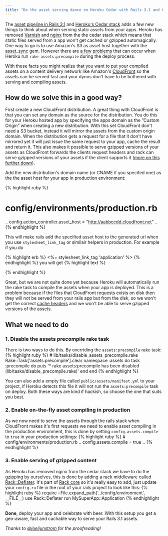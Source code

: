 ```yaml
---
title: "Do the asset serving dance on Heroku Cedar with Rails 3.1 and CloudFront"
---
```


The <a href="http://guides.rubyonrails.org/asset_pipeline.html">asset pipeline in Rails 3.1</a> 
and <a href="http://devcenter.heroku.com/articles/cedar">Heroku's Cedar stack</a> adds a few new 
things to think about when serving static assets from your apps. Heroku has removed 
<a href="https://www.varnish-cache.org/">Varnish</a> and <a href="http://nginx.org/">nginx</a> from 
the the cedar stack which means that static files served from a app won't get cached or gzipped automagically. 
One way to go is to use Amazon's S3 as asset host together with the 
<a href="https://github.com/rumblelabs/asset_sync">asset_sync</a> gem. However there are <a href="http://stackoverflow.com/questions/7430578/how-to-universally-skip-database-touches-when-precompiling-assets-on-heroku">a few</a> <a href="https://github.com/rumblelabs/asset_sync/issues/5#issuecomment-2049722">problems</a> 
that can occur when Heroku run <code>rake&nbsp;assets:precompile</code> during the deploy process. 

With these facts you might realize that you want to put your compiled assets on a content delivery 
network like Amazon's <a href="http://aws.amazon.com/cloudfront/">CloudFront</a> so the assets can be served 
fast and your dynos don't have to be bothered with serving and compiling assets. 

<h2>How do we solve this in a good way?</h2>

First create a new CloudFront distribution. A great thing with CloudFront is that you can set any
domain as the source for the distribution. You do this for your Heroku hosted app by specifying 
the apps domain as the ”Custom Origin” when creating a new distribution. With this set CloudFront
don't need a S3 bucket, instead it will mirror the assets from the custom origin 
domain. When the distribution gets a request for a file that it don't have mirrored yet it will just
issue the same request to your app, cache the result and return it. This also makes it possible to 
serve gzipped versions of your assets as CloudFront forwards the clients request headers and rack 
can serve gzipped versions of your assets if the client supports it 
(<a href="#ggg-zippd">more on this further down</a>).

Add the new distribution's domain name (or CNAME if you specifed one) as the the asset host for your app in 
production environment:

{% highlight ruby %}
# config/environments/production.rb
..
config.action_controller.asset_host = "http://aabbccdd.cloudfront.net"
..
{% endhighlight %}

This will make rails add the specified asset host to the generated url when you use <code>stylesheet_link_tag</code> 
or similair helpers in production. For example if you do

{% highlight erb %}
<%= stylesheet_link_tag 'application' %>
{% endhighlight %}
you will get
{% highlight text %}
<link href="http://aabbccdd.cloudfront.net/assets/application-388a2a900c29a176d20c18ed000f77fa.css" media="screen" rel="stylesheet" type="text/css" />
{% endhighlight %}

Great, but we are not quite done yet because Heroku will automatically run the rake task to compile
the assets when your app is deployed. This is a problem because if the files that CloudFront requests
exists on disk then they will not be served from your rails app but from the disk, so we won't get the correct
<a href="https://github.com/sstephenson/sprockets/blob/master/lib/sprockets/server.rb#L203">cache headers</a>
and we won't be able to serve gzipped versions of the assets.

<h2>What we need to do</h2>

<h3>1. Disable the assets precompile rake task</h3>
There is two ways to do this. By overriding the <code>assets:precompile</code>
rake task:
{% highlight ruby %}
# lib/tasks/disable_assets_precompile.rake
Rake::Task['assets:precompile'].clear
namespace :assets do
  task :precompile do
    puts '* rake assets:precompile has been disabled (lib/tasks/disable_precompile.rake)'
  end
end
{% endhighlight %}

You can also add a empty file called <code>public/assets/manifest.yml</code> to your project, 
if Heroku detects this file it will not run the <code>assets:precompile</code> task on deploy.
Both these ways are kind if hackish, so choose the one that suits you best.

<h3>2. Enable on-the-fly asset compiling in production</h3>
As we now need to serve the assets through the rails stack
when CloudFront makes it's first requests we need to enable asset compiling in the production environment, 
this is done by setting <code>config.assets.compile</code> to <code>true</code> in your production settings:
{% highlight ruby %}
# config/environments/production.rb
..
config.assets.compile = true
..
{% endhighlight %}

<h3 id="ggg-zippd">3. Enable serving of gzipped content</h3>
As Heroku has removed nginx from the cedar stack we have to do the gzipping by ourselves, this is done 
by adding a rack middleware called 
<a href="https://github.com/chneukirchen/rack/blob/master/lib/rack/deflater.rb">Rack::Deflater</a>.
It's part of <a href="https://github.com/chneukirchen/rack">Rack core</a> so it's really easy to add,
just update your <code>config.ru</code> file in the root of your rails project to look like this:
{% highlight ruby %}
require ::File.expand_path('../config/environment',  __FILE__)
use Rack::Deflater
run MySuperApp::Application
{% endhighlight %}

<b>Done</b>, deploy your app and celebrate with beer. With this setup you get a geo-aware, fast and 
cachable way to serve your Rails 3.1 assets.

<em>Thanks to <a href="https://twitter.com/#!/joeljunstrom">@joeljunstrom</a> for the proofreading!</em>
